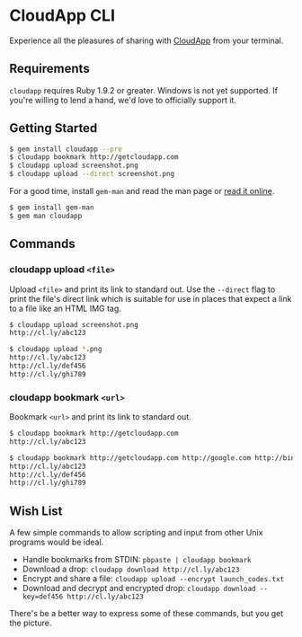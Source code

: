 # CloudApp CLI

Experience all the pleasures of sharing with [CloudApp][] from your terminal.

[cloudapp]: http://getcloudapp.com


## Requirements

`cloudapp` requires Ruby 1.9.2 or greater. Windows is not yet supported. If
you're willing to lend a hand, we'd love to officially support it.


## Getting Started

``` bash
$ gem install cloudapp --pre
$ cloudapp bookmark http://getcloudapp.com
$ cloudapp upload screenshot.png
$ cloudapp upload --direct screenshot.png
```

For a good time, install `gem-man` and read the man page or
[read it online][man].

[man]: http://cloudapp.github.com/cloudapp


``` bash
$ gem install gem-man
$ gem man cloudapp
```

## Commands

### cloudapp upload `<file>`

Upload `<file>` and print its link to standard out. Use the `--direct` flag to
print the file's direct link which is suitable for use in places that expect a
link to a file like an HTML IMG tag.

``` bash
$ cloudapp upload screenshot.png
http://cl.ly/abc123

$ cloudapp upload *.png
http://cl.ly/abc123
http://cl.ly/def456
http://cl.ly/ghi789
```

### cloudapp bookmark `<url>`

Bookmark `<url>` and print its link to standard out.

``` bash
$ cloudapp bookmark http://getcloudapp.com
http://cl.ly/abc123

$ cloudapp bookmark http://getcloudapp.com http://google.com http://bing.com
http://cl.ly/abc123
http://cl.ly/def456
http://cl.ly/ghi789
```

## Wish List

A few simple commands to allow scripting and input from other Unix programs
would be ideal.

 - Handle bookmarks from STDIN: `pbpaste | cloudapp bookmark`
 - Download a drop: `cloudapp download http://cl.ly/abc123`
 - Encrypt and share a file: `cloudapp upload --encrypt launch_codes.txt`
 - Download and decrypt and encrypted drop: `cloudapp download --key=def456 http://cl.ly/abc123`

There's be a better way to express some of these commands, but you get the
picture.
